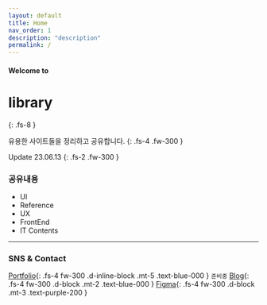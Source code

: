 ```yaml
---
layout: default
title: Home
nav_order: 1
description: "description"
permalink: /
---
```


#### Welcome to
# library
{: .fs-8 }

유용한 사이트들을 정리하고 공유합니다.
{: .fs-4 .fw-300 }

Update 23.06.13
{: .fs-2 .fw-300 }

### 공유내용
- UI
- Reference
- UX
- FrontEnd
- IT Contents


---
### SNS & Contact
[Portfolio](#){: .fs-4 fw-300 .d-inline-block .mt-5 .text-blue-000 } `준비중`
[Blog](https://lifewebstudy.com/){: .fs-4 fw-300 .d-block .mt-2 .text-blue-000 }
[Figma](https://www.figma.com/@growoong){: .fs-4 fw-300 .d-block .mt-3 .text-purple-200 }

